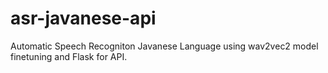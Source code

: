 # asr-javanese-api
Automatic Speech Recogniton Javanese Language using wav2vec2 model finetuning and Flask for API.
